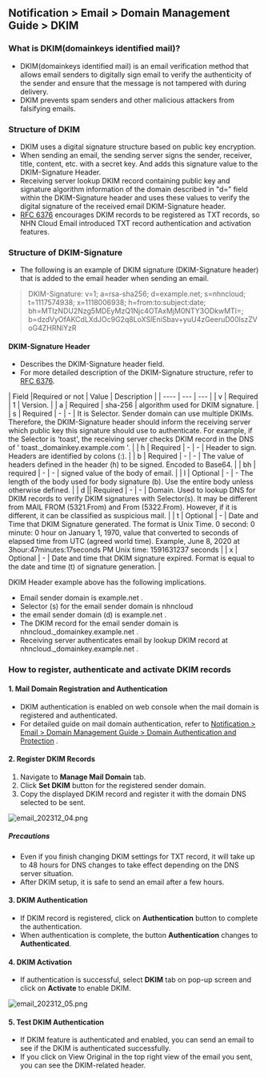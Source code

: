 ## Notification > Email > Domain Management Guide > DKIM

### What is DKIM(domainkeys identified mail)?

- DKIM(domainkeys identified mail) is an email verification method that allows email senders to digitally sign email to verify the authenticity of the sender
  and ensure that the message is not tampered with during delivery.
- DKIM prevents spam senders and other malicious attackers from falsifying emails.

### Structure of DKIM

- DKIM uses a digital signature structure based on public key encryption.
- When sending an email, the sending server signs the sender, receiver, title, content, etc. with a secret key. And adds this signature value to the
  DKIM-Signature Header.
- Receiving server lookup DKIM record containing public key and signature algorithm information of the domain described in "d=" field within the DKIM-Signature
  header and uses these values to verify the digital signature of the received email DKIM-Signature header.
- [RFC 6376](https://datatracker.ietf.org/doc/html/rfc6376/) encourages DKIM records to be registered as TXT records, so NHN Cloud Email introduced TXT record
  authentication and activation features.

### Structure of DKIM-Signature

- The following is an example of DKIM signature (DKIM-Signature header) that is added to the email header when sending an email.

> DKIM-Signature: v=1; a=rsa-sha256; d=example.net; s=nhncloud;
> t=1117574938; x=1118006938;
> h=from:to:subject:date;
> bh=MTIzNDU2Nzg5MDEyMzQ1Njc4OTAxMjM0NTY3ODkwMTI=;
> b=dzdVyOfAKCdLXdJOc9G2q8LoXSlEniSbav+yuU4zGeeruD00lszZVoG4ZHRNiYzR

#### DKIM-Signature Header

- Describes the DKIM-Signature header field.
- For more detailed description of the DKIM-Signature structure, refer to [RFC 6376](https://datatracker.ietf.org/doc/html/rfc6376).

| Field |Required or not | Value | Description |
| ---- | --- | --- |
| v | Required | 1 | Version. |
| a | Required | sha-256 | algorithm used for DKIM signature. |
| s | Required | - | - | It is Selector. Sender domain can use multiple DKIMs. Therefore, the DKIM-Signature header should inform the receiving server which
public key this signature should use to authenticate. For example, if the Selector is 'toast', the receiving server checks DKIM record in the DNS of '
toast.\_domainkey.example.com '. |
| h | Required | - | - | Header to sign. Headers are identified by colons (:). |
| b | Required | - | - | The value of headers defined in the header (h) to be signed. Encoded to Base64\. |
| bh | required | - | - | signed value of the body of email. |
| l | Optional | - | - The length of the body used for body signature (b). Use the entire body unless otherwise defined. |
| d || Required | - | - | Domain. Used to lookup DNS for DKIM records to verify DKIM signatures with Selector(s). It may be different from MAIL FROM (5321.From)
and From (5322.From). However, if it is different, it can be classified as suspicious mail. |
| t | Optional | - | Date and Time that DKIM Signature generated. The format is Unix Time. 0 second: 0 minute: 0 hour on January 1, 1970, value that converted
to seconds of elapsed time from UTC (agreed world time). Example, June 8, 2020 at 3hour:47minutes:17seconds PM Unix time: 1591631237 seconds |
| x | Optional | - | Date and time that DKIM signature expired. Format is equal to the date and time (t) of signature generation. |

DKIM Header example above has the following implications.

- Email sender domain is example.net .
- Selector (s) for the email sender domain is nhncloud
- the email sender domain (d) is example.net .
- The DKIM record for the email sender domain is nhncloud.\_domainkey.example.net .
- Receiving server authenticates email by lookup DKIM record at nhncloud.\_domainkey.example.net .

### How to register, authenticate and activate DKIM records

#### 1. Mail Domain Registration and Authentication

- DKIM authentication is enabled on web console when the mail domain is registered and authenticated.
- For detailed guide on mail domain authentication, refer
  to [Notification > Email > Domain Management Guide > Domain Authentication and Protection](./domain-verification/)
  .

#### 2. Register DKIM Records

1. Navigate to **Manage Mail Domain** tab.
2. Click **Set DKIM** button for the registered sender domain.
3. Copy the displayed DKIM record and register it with the domain DNS selected to be sent.

![email\_202312\_04.png](https://kr1-api-object-storage.nhncloudservice.com/v1/AUTH_2acdfabf4efe4efc8a04c00b348110c9/cdn_origin/prod_email/email_202312_04_en.png)

##### Precautions

- Even if you finish changing DKIM settings for TXT record, it will take up to 48 hours for DNS changes to take effect depending on the DNS server situation.
- After DKIM setup, it is safe to send an email after a few hours.

#### 3. DKIM Authentication

- If DKIM record is registered, click on **Authentication** button to complete the authentication.
- When authentication is complete, the button **Authentication** changes to **Authenticated**.

#### 4. DKIM Activation

- If authentication is successful, select **DKIM** tab on pop-up screen and click on **Activate** to enable DKIM.

![email\_202312\_05.png](https://kr1-api-object-storage.nhncloudservice.com/v1/AUTH_2acdfabf4efe4efc8a04c00b348110c9/cdn_origin/prod_email/email_202312_05_en.png)

#### 5. Test DKIM Authentication

- If DKIM feature is authenticated and enabled, you can send an email to see if the DKIM is authenticated successfully.
- If you click on View Original in the top right view of the email you sent, you can see the DKIM-related header.